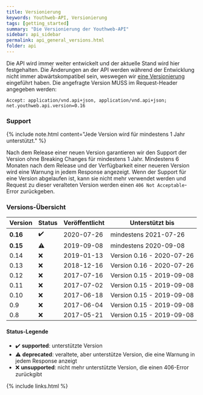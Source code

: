 ```yaml
---
title: Versionierung
keywords: Youthweb-API, Versionierung
tags: [getting_started]
summary: "Die Versionierung der Youthweb-API"
sidebar: api_sidebar
permalink: api_general_versions.html
folder: api
---
```


Die API wird immer weiter entwickelt und der aktuelle Stand wird hier festgehalten. Die Änderungen an der API werden während der Entwicklung nicht immer abwärtskompatibel sein, weswegen wir [eine Versionierung](http://semver.org/) eingeführt haben. Die angefragte Version MUSS im Request-Header angegeben werden:

`Accept: application/vnd.api+json, application/vnd.api+json; net.youthweb.api.version=0.16`

### Support

{% include note.html content="Jede Version wird für mindestens 1 Jahr unterstützt." %}

Nach dem Release einer neuen Version garantieren wir den Support der Version ohne Breaking Changes für mindestens 1 Jahr. Mindestens 6 Monaten nach dem Release und der Verfügbarkeit einer neueren Version wird eine Warnung in jedem Response angezeigt. Wenn der Support für eine Version abgelaufen ist, kann sie nicht mehr verwendet werden und Request zu dieser veralteten Version werden einen `406 Not Acceptable`-Error zurückgeben.

### Versions-Übersicht

| Version      | Status             | Veröffentlicht | Unterstützt bis           |
|--------------|--------------------|----------------|---------------------------|
| **0.16**     | :heavy_check_mark: | 2020-07-26     | mindestens 2021-07-26     |
| **0.15**     | :warning:          | 2019-09-08     | mindestens 2020-09-08     |
| 0.14         | :x:                | 2019-01-13     | Version 0.16 - 2020-07-26 |
| 0.13         | :x:                | 2018-12-16     | Version 0.16 - 2020-07-26 |
| 0.12         | :x:                | 2017-07-16     | Version 0.15 - 2019-09-08 |
| 0.11         | :x:                | 2017-07-02     | Version 0.15 - 2019-09-08 |
| 0.10         | :x:                | 2017-06-18     | Version 0.15 - 2019-09-08 |
| 0.9          | :x:                | 2017-06-04     | Version 0.15 - 2019-09-08 |
| 0.8          | :x:                | 2017-05-21     | Version 0.15 - 2019-09-08 |

#### Status-Legende

- :heavy_check_mark: **supported**: unterstützte Version
- :warning: **deprecated**: veraltete, aber unterstütze Version, die eine Warnung in jedem Response anzeigt
- :x: **unsupported**: nicht mehr unterstützte Version, die einen 406-Error zurückgibt

{% include links.html %}
